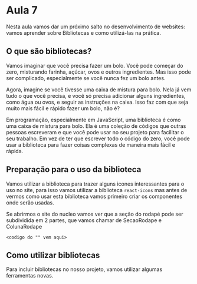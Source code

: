# Aula 7

Nesta aula vamos dar um próximo salto no desenvolvimento de websites: vamos aprender sobre Bibliotecas e como utilizá-las na prática.

## O que são bibliotecas?

Vamos imaginar que você precisa fazer um bolo. Você pode começar do zero, misturando farinha, açúcar, ovos e outros ingredientes. Mas isso pode ser complicado, especialmente se você nunca fez um bolo antes.

Agora, imagine se você tivesse uma caixa de mistura para bolo. Nela já vem tudo o que você precisa, e você só precisa adicionar alguns ingredientes, como água ou ovos, e seguir as instruções na caixa. Isso faz com que seja muito mais fácil e rápido fazer um bolo, não é?

Em programação, especialmente em JavaScript, uma biblioteca é como uma caixa de mistura para bolo. Ela é uma coleção de códigos que outras pessoas escreveram e que você pode usar no seu projeto para facilitar o seu trabalho. Em vez de ter que escrever todo o código do zero, você pode usar a biblioteca para fazer coisas complexas de maneira mais fácil e rápida.

## Preparação para o uso da biblioteca

Vamos utilizar a biblioteca para trazer alguns icones interessantes para o uso no site, para isso vamos utilizar a biblioteca `react-icons` mas antes de vermos como usar esta biblioteca vamos primeiro criar os componentes onde serão usadas.

Se abrirmos o site do nucleo vamos ver que a seção do rodapé pode ser subdividida em 2 partes, que vamos chamar de SecaoRodape e ColunaRodape
```react
<codigo do "" vem aqui>
```

## Como utilizar bibliotecas

Para incluir bibliotecas no nosso projeto, vamos utilizar algumas ferramentas novas.
